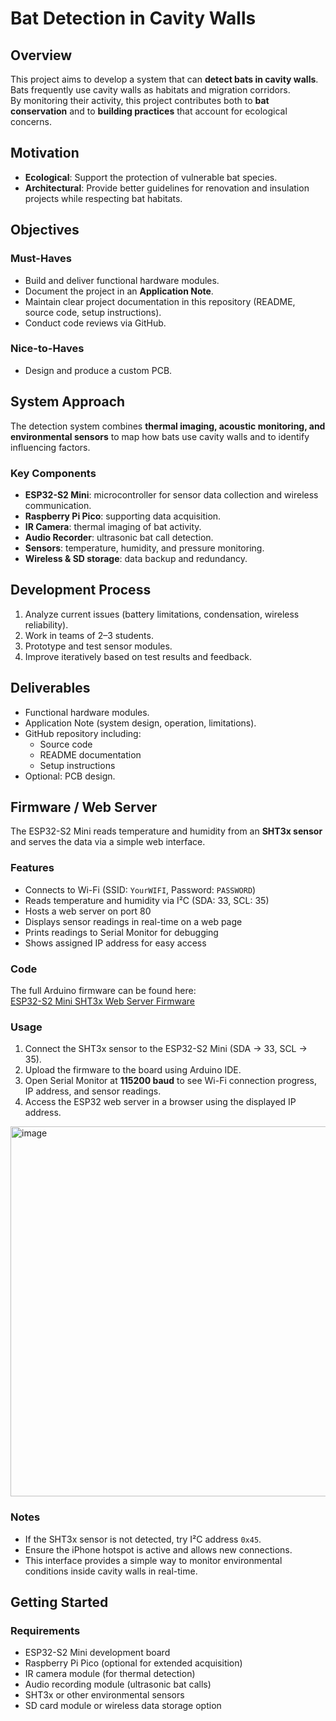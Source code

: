 # Bat Detection in Cavity Walls

## Overview
This project aims to develop a system that can **detect bats in cavity walls**.  
Bats frequently use cavity walls as habitats and migration corridors.  
By monitoring their activity, this project contributes both to **bat conservation** and to **building practices** that account for ecological concerns.

## Motivation
- **Ecological**: Support the protection of vulnerable bat species.  
- **Architectural**: Provide better guidelines for renovation and insulation projects while respecting bat habitats.  

## Objectives

### Must-Haves
- Build and deliver functional hardware modules.  
- Document the project in an **Application Note**.  
- Maintain clear project documentation in this repository (README, source code, setup instructions).  
- Conduct code reviews via GitHub.  

### Nice-to-Haves
- Design and produce a custom PCB.  

## System Approach
The detection system combines **thermal imaging, acoustic monitoring, and environmental sensors** to map how bats use cavity walls and to identify influencing factors.

### Key Components
- **ESP32-S2 Mini**: microcontroller for sensor data collection and wireless communication.  
- **Raspberry Pi Pico**: supporting data acquisition.  
- **IR Camera**: thermal imaging of bat activity.  
- **Audio Recorder**: ultrasonic bat call detection.  
- **Sensors**: temperature, humidity, and pressure monitoring.  
- **Wireless & SD storage**: data backup and redundancy.  

## Development Process
1. Analyze current issues (battery limitations, condensation, wireless reliability).  
2. Work in teams of 2–3 students.  
3. Prototype and test sensor modules.  
4. Improve iteratively based on test results and feedback.  

## Deliverables
- Functional hardware modules.  
- Application Note (system design, operation, limitations).  
- GitHub repository including:  
  - Source code  
  - README documentation  
  - Setup instructions  
- Optional: PCB design.  

## Firmware / Web Server
The ESP32-S2 Mini reads temperature and humidity from an **SHT3x sensor** and serves the data via a simple web interface.

### Features
- Connects to Wi-Fi (SSID: `YourWIFI`, Password: `PASSWORD`)  
- Reads temperature and humidity via I²C (SDA: 33, SCL: 35)  
- Hosts a web server on port 80  
- Displays sensor readings in real-time on a web page  
- Prints readings to Serial Monitor for debugging  
- Shows assigned IP address for easy access  

### Code
The full Arduino firmware can be found here:  
[ESP32-S2 Mini SHT3x Web Server Firmware](./firmware/ESP32_S2_Mini/ESP32_S2_Mini.ino)

### Usage
1. Connect the SHT3x sensor to the ESP32-S2 Mini (SDA → 33, SCL → 35).  
2. Upload the firmware to the board using Arduino IDE.  
3. Open Serial Monitor at **115200 baud** to see Wi-Fi connection progress, IP address, and sensor readings.  
4. Access the ESP32 web server in a browser using the displayed IP address.


<img width="1405" height="592" alt="image" src="https://github.com/user-attachments/assets/f73642c5-87ae-47f3-b6f9-bfc8f7a8d6d1" />


### Notes
- If the SHT3x sensor is not detected, try I²C address `0x45`.  
- Ensure the iPhone hotspot is active and allows new connections.  
- This interface provides a simple way to monitor environmental conditions inside cavity walls in real-time.  

## Getting Started
### Requirements
- ESP32-S2 Mini development board  
- Raspberry Pi Pico (optional for extended acquisition)  
- IR camera module (for thermal detection)  
- Audio recording module (ultrasonic bat calls)  
- SHT3x or other environmental sensors  
- SD card module or wireless data storage option  
